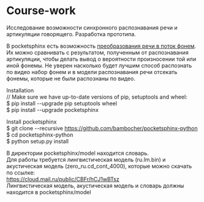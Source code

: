 # Course-work
Исследование возможности синхронного распознавания речи и артикуляции говорящего. Разработка прототипа.
  
В pocketsphinx есть возможность [преобразования речи в поток фонем](https://cmusphinx.github.io/wiki/phonemerecognition/). Их можно сравнивать с результатом, полученным от распознавания артикуляции, чтобы делать вывод о вероятности произносении той или иной фонемы. Не уверен насколько будет лучшим способ распознать по видео набор фонем и в модели распознавания речи отсекать фонемы, которые не были распознаны по видео.  
  
Installation  
// Make sure we have up-to-date versions of pip, setuptools and wheel:  
$ pip install --upgrade pip setuptools wheel  
$ pip install --upgrade pocketsphinx  

Install pocketsphinx  
$ git clone --recursive https://github.com/bambocher/pocketsphinx-python  
$ cd pocketsphinx-python  
$ python setup.py install

В директории pocketsphinx/model находится словарь.  
Для работы требуется лингвистическая модель (ru.lm.bin) и акустическая модель (zero_ru.cd_cont_4000), которые можно скачать по ссылке:  
https://cloud.mail.ru/public/CBFr/hCJ1wBTsz  
Лингвистическая модель, акустическая модель и словарь должны находится в pocketsphinx/model